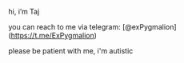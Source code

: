 hi, i’m Taj

you can reach to me via telegram: [@exPygmalion] (https://t.me/ExPygmalion)

please be patient with me, i'm autistic
